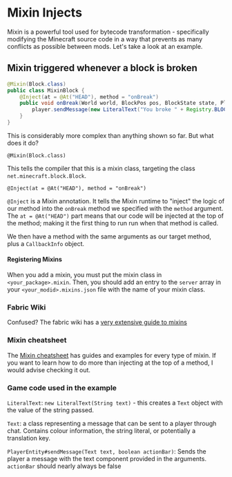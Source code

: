 # Mixin Injects

Mixin is a powerful tool used for bytecode transformation - specifically modifying the Minecraft source code in a way that prevents as many conflicts as possible between mods. Let's take a look at an example.

## Mixin triggered whenever a block is broken

```java
@Mixin(Block.class)
public class MixinBlock {
    @Inject(at = @At("HEAD"), method = "onBreak")
    public void onBreak(World world, BlockPos pos, BlockState state, PlayerEntity player, CallbackInfo info) {
        player.sendMessage(new LiteralText("You broke " + Registry.BLOCK.getId(state.getBlock())), false);
    }
}
```

This is considerably more complex than anything shown so far. But what does it do?

`@Mixin(Block.class)`

This tells the compiler that this is a mixin class, targeting the class `net.minecraft.block.Block`.

`@Inject(at = @At("HEAD"), method = "onBreak")`

`@Inject` is a Mixin annotation. It tells the Mixin runtime to "inject" the logic of our method into the `onBreak` method we specified with the `method` argument. The `at = @At("HEAD")` part means that our code will be injected at the top of the method; making it the first thing to run run when that method is called.

We then have a method with the same arguments as our target method, plus a `CallbackInfo` object.

#### Registering Mixins

When you add a mixin, you must put the mixin class in `<your_package>.mixin`. Then, you should add an entry to the `server` array in your `<your_modid>.mixins.json` file with the name of your mixin class.

### Fabric Wiki

Confused? The fabric wiki has a [very extensive guide to mixins](https://fabricmc.net/wiki/tutorial:mixin_introduction)

### Mixin cheatsheet

The [Mixin cheatsheet](https://github.com/2xsaiko/mixin-cheatsheet) has guides and examples for every type of mixin. If you want to learn how to do more than injecting at the top of a method, I would advise checking it out.

### Game code used in the example

`LiteralText`: `new LiteralText(String text)` - this creates a `Text` object with the value of the string passed. 

`Text`: a class representing a message that can be sent to a player through chat. Contains colour information, the string literal, or potentially a translation key.

`PlayerEntity#sendMessage(Text text, boolean actionBar)`: Sends the player a message with the text component provided in the arguments. `actionBar` should nearly always be false
